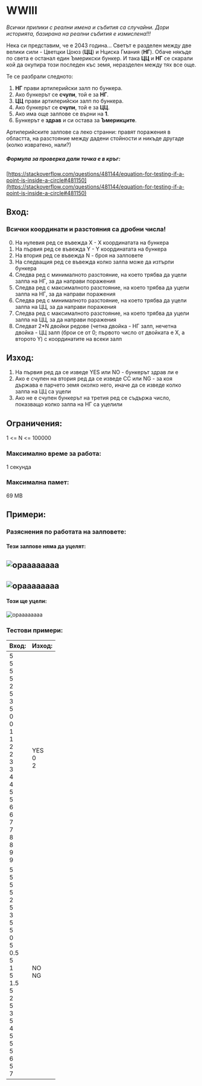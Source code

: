 # WWIII

*Всички прилики с реални имена и събития са случайни. Дори историята, базирана на реални събития е измислена!!!*

Нека си представим, че е 2043 година...
Светът е разделен между две велики сили - Цветцки Цоюз (**ЦЦ**) и Нциска Гмания (**НГ**).
Обаче някъде по света е останал един Ъмерикски бункер. И така **ЦЦ** и **НГ** се скарали кой да окупира този последен къс земя, неразделен между тях все още.

Те се разбрали следното:
1. **НГ** прави артилерийски залп по бункера.
2. Ако бункерът се **счупи**, той е за **НГ**.
3. **ЦЦ** прави артилерийски залп по бункера.
4. Ако бункерът се **счупи**, той е за **ЦЦ**.
5. Ако има още залпове се върни на **1**.
6. Бункерът е **здрав** и си остава за **Ъмерикците**.

Артилерийските залпове са леко странни: правят поражения в областта, на разстояние между дадени стойности и никъде другаде (колко извратено, нали?)

##### Формула за проверка дали точка е в кръг:
[https://stackoverflow.com/questions/481144/equation-for-testing-if-a-point-is-inside-a-circle#481150](https://stackoverflow.com/questions/481144/equation-for-testing-if-a-point-is-inside-a-circle#481150)

## Вход:
### Всички координати и разстояния са дробни числа!
0. На нулевия ред се въвежда X - X координатата на бункера
1. На първия ред се въвежда Y - Y координатата на бункера
2. На втория ред се въвежда N - броя на залповете 
3. На следващия ред се въвежда колко залпа може да изтърпи бункера 
4. Следва ред с минималното разстояние, на което трябва да уцели залпа на НГ, за да направи поражения 
5. Следва ред с максималното разстояние, на което трябва да уцели залпа на НГ, за да направи поражения
6. Следва ред с минималното разстояние, на което трябва да уцели залпа на ЦЦ, за да направи поражения 
7. Следва ред с максималното разстояние, на което трябва да уцели залпа на ЦЦ, за да направи поражения 
8. Следват 2*N двойки редове (четна двойка - НГ залп, нечетна двойка - ЦЦ залп (брои се от 0; първото число от двойката е X, а второто Y) с координатите на всеки залп

## Изход:
1. На първия ред да се изведе YES или NO - бункерът здрав ли е 
2. Ако е счупен на втория ред да се изведе CC или NG - за коя държава е парчето земя околко него, иначе да се изведе колко залпа на ЦЦ са уцели 
3. Ако не е счупен бункерът на третия ред се съдържа число, показващо колко залпа на НГ са уцелили

## Ограничения:
1 <= N <= 100000

### Максимално време за работа:
1 секунда

### Максимална памет:
69 MB

## Примери:
### Разяснения по работата на залповете:
#### Тези залпове няма да уцелят:
![opaaaaaaaa](./Screenshot%20from%202017-06-09%2019-10-20.png)
---
![opaaaaaaaa](./Screenshot%20from%202017-06-09%2019-07-37.png)
---
#### Този ще уцели:
![opaaaaaaaa](./Screenshot%20from%202017-06-09%2018-58-28.png)

### Тестови примери:
| Вход:                                                                                            | Изход: |
| ------------------------------------------------------------------------------------------------ | ------ |
| 5<br>5<br>5<br>5<br>2<br>5<br>3<br>5<br>0<br>0<br>1<br>1<br>2<br>2<br>3 <br>3<br>4<br>4<br>5<br>5<br>6<br>6<br>7<br>7<br>8<br>8<br>9<br>9 | YES<br>0<br>2 |
| 5<br>5<br>5<br>5<br>2<br>5<br>3<br>5<br>5<br>0<br>5<br>0.5<br>5<br>1<br>5 <br>1.5<br>5<br>2<br>5<br>3<br>5<br>4<br>5<br>5<br>5<br>6<br>5<br>7 | NO<br>NG |

